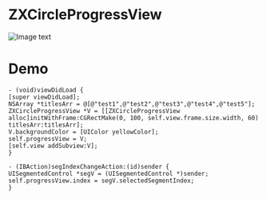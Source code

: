 # ZXCircleProgressView

![Image text](http://www.zxlee.cn/ZXCircleProgressView.gif)

# Demo

```
- (void)viewDidLoad {
[super viewDidLoad];
NSArray *titlesArr = @[@"test1",@"test2",@"test3",@"test4",@"test5"];
ZXCircleProgressView *V = [[ZXCircleProgressView alloc]initWithFrame:CGRectMake(0, 100, self.view.frame.size.width, 60) titlesArr:titlesArr];
V.backgroundColor = [UIColor yellowColor];
self.progressView = V;
[self.view addSubview:V];
}

- (IBAction)segIndexChangeAction:(id)sender {
UISegmentedControl *segV = (UISegmentedControl *)sender;
self.progressView.index = segV.selectedSegmentIndex;
}

```
